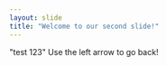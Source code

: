 ```yaml
---
layout: slide
title: "Welcome to our second slide!"
---
```

"test 123"
Use the left arrow to go back!
